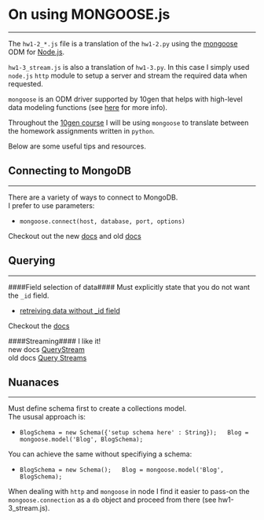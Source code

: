 On using MONGOOSE.js
====================
* * *
The `hw1-2_*.js` file is a translation of the `hw1-2.py` using the [mongoose](http://mongoosejs.com/index.html) ODM for [Node.js](http://nodejs.org/).  

`hw1-3_stream.js` is also a translation of `hw1-3.py`.  In this case I simply used `node.js` `http` module to setup a server and stream the required data when requested.

`mongoose` is an ODM driver supported by 10gen that helps with high-level data modeling functions (see [here](http://www.mongodb.org/display/DOCS/Node.js) for more info).

Throughout the [10gen course](https://education.10gen.com/) I will be using `mongoose` to translate between the homework assignments written in `python`.  

Below are some useful tips and resources.

Connecting to MongoDB
---------------------
* * * 

There are a variety of ways to connect to MongoDB.  
I prefer to use parameters:  
    
*  `mongoose.connect(host, database, port, options)`  

Checkout out the new [docs](http://mongoosejs.com/docs/connections.html) and old [docs](http://mongoosejs.com/docs/2.8.x/index.html)


Querying
--------
* * *

####Field selection of data####
Must explicitly state that you do not want the `_id` field.  

* [retreiving data without _id field](http://stackoverflow.com/questions/9598505/mongoose-retrieving-data-without-id-field)

Checkout the [docs](http://mongoosejs.com/docs/queries.html)

####Streaming####
I like it!  
new docs [QueryStream](http://mongoosejs.com/docs/api.html#querystream_QueryStream)  
old docs [Query Streams](http://mongoosejs.com/docs/2.8.x/docs/querystream.html)

Nuanaces
--------
* * *

Must define schema first to create a collections model.  
The ususal approach is:  

*  `BlogSchema = new Schema({'setup schema here' : String});  
    Blog = mongoose.model('Blog', BlogSchema);`

You can achieve the same without specifiying a schema:  

*  `BlogSchema = new Schema();  
    Blog = mongoose.model('Blog', BlogSchema);`

When dealing with `http` and `mongoose` in node I find it easier to pass-on the `mongoose.connection` as a `db` object and proceed from there (see hw1-3_stream.js).